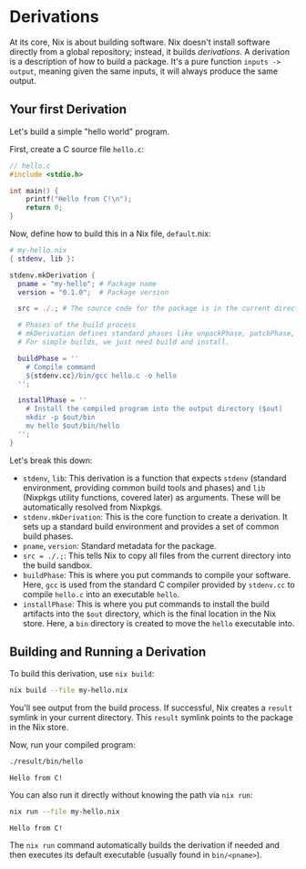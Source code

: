 # Derivations

At its core, Nix is about building software. Nix doesn't install software directly from a global repository; instead, it builds *derivations*. A derivation is a description of how to build a package. It's a pure function `inputs -> output`, meaning given the same inputs, it will always produce the same output.

## Your first Derivation

Let's build a simple "hello world" program.

First, create a C source file `hello.c`:

```c
// hello.c
#include <stdio.h>

int main() {
    printf("Hello from C!\n");
    return 0;
}
```

Now, define how to build this in a Nix file, `default`.nix:

```nix
# my-hello.nix
{ stdenv, lib }:

stdenv.mkDerivation {
  pname = "my-hello"; # Package name
  version = "0.1.0";  # Package version

  src = ./.; # The source code for the package is in the current directory

  # Phases of the build process
  # mkDerivation defines standard phases like unpackPhase, patchPhase, configurePhase, buildPhase, installPhase
  # For simple builds, we just need build and install.

  buildPhase = ''
    # Compile command
    ${stdenv.cc}/bin/gcc hello.c -o hello
  '';

  installPhase = ''
    # Install the compiled program into the output directory ($out)
    mkdir -p $out/bin
    mv hello $out/bin/hello
  '';
}
```

Let's break this down:

- `stdenv`, `lib`: This derivation is a function that expects `stdenv` (standard environment, providing common build tools and phases) and `lib` (Nixpkgs utility functions, covered later) as arguments. These will be automatically resolved from Nixpkgs.
- `stdenv.mkDerivation`: This is the core function to create a derivation. It sets up a standard build environment and provides a set of common build phases.
- `pname`, `version`: Standard metadata for the package.
- `src = ./.;`: This tells Nix to copy all files from the current directory into the build sandbox.
- `buildPhase`: This is where you put commands to compile your software. Here, `gcc` is used from the standard C compiler provided by `stdenv.cc` to compile `hello.c` into an executable `hello`.
- `installPhase`: This is where you put commands to install the build artifacts into the `$out` directory, which is the final location in the Nix store. Here, a `bin` directory is created to move the `hello` executable into.

## Building and Running a Derivation

To build this derivation, use `nix build`:

```bash
nix build --file my-hello.nix
```

You'll see output from the build process. If successful, Nix creates a `result` symlink in your current directory. This `result` symlink points to the package in the Nix store.

Now, run your compiled program:

```bash
./result/bin/hello
```
```
Hello from C!
```

You can also run it directly without knowing the path via `nix run`:

```bash
nix run --file my-hello.nix
```
```
Hello from C!
```

The `nix run` command automatically builds the derivation if needed and then executes its default executable (usually found in `bin/<pname>`).
